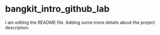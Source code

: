 # bangkit_intro_github_lab
I am editing the README file. Adding some more details about the project description.
